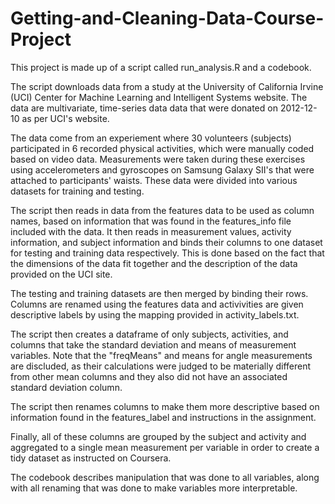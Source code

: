 # Getting-and-Cleaning-Data-Course-Project

This project is made up of a script called run_analysis.R and a codebook.

The script downloads data from a study at the University of California Irvine (UCI) Center for Machine Learning and Intelligent Systems website. The data are multivariate, time-series data data that were donated on 2012-12-10 as per UCI's website.

The data come from an experiement where 30 volunteers (subjects) participated in 6 recorded physical activities, which were manually coded based on video data. Measurements were taken during these exercises using accelerometers and gyroscopes on Samsung Galaxy SII's that were attached to participants' waists. These data were divided into various datasets for training and testing.

The script then reads in data from the features data to be used as column names, based on information that was found in the features_info file included with the data. It then reads in measurement values, activity information, and subject information and binds their columns to one dataset for testing and training data respectively. This is done based on the fact that the dimensions of the data fit together and the description of the data provided on the UCI site. 

The testing and training datasets are then merged by binding their rows. Columns are renamed using the features data and activivities are given descriptive labels by using the mapping provided in activity_labels.txt. 

The script then creates a dataframe of only subjects, activities, and columns that take the standard deviation and means of measurement variables. Note that the "freqMeans" and means for angle measurements are discluded, as their calculations were judged to be materially different from other mean columns and they also did not have an associated standard deviation column. 

The script then renames columns to make them more descriptive based on information found in the features_label and instructions in the assignment.

Finally, all of these columns are grouped by the subject and activity and aggregated to a single mean measurement per variable in order to create a tidy dataset as instructed on Coursera. 

The codebook describes manipulation that was done to all variables, along with all renaming that was done to make variables more interpretable.

